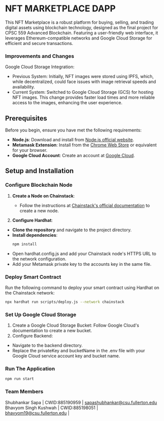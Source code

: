 # NFT MARKETPLACE DAPP
This NFT Marketplace is a robust platform for buying, selling, and trading digital assets using blockchain technology, designed as the final project for CPSC 559 Advanced Blockchain. Featuring a user-friendly web interface, it leverages Ethereum-compatible networks and Google Cloud Storage for efficient and secure transactions.


### Improvements and Changes
Google Cloud Storage Integration:
- Previous System: Initially, NFT images were stored using IPFS, which, while decentralized, could face issues with image retrieval speeds and availability.
- Current System: Switched to Google Cloud Storage (GCS) for hosting NFT images. This change provides faster load times and more reliable access to the images, enhancing the user experience.

## Prerequisites

Before you begin, ensure you have met the following requirements:
- **Node.js**: Download and install from [Node.js official website](https://nodejs.org/).
- **Metamask Extension**: Install from the [Chrome Web Store](https://chrome.google.com/webstore/detail/metamask/nkbihfbeogaeaoehlefnkodbefgpgknn) or equivalent for your browser.
- **Google Cloud Account**: Create an account at [Google Cloud](https://cloud.google.com/).

## Setup and Installation

### Configure Blockchain Node

1. **Create a Node on Chainstack**: 
   - Follow the instructions at [Chainstack's official documentation](https://docs.chainstack.com/) to create a new node.

2. **Configure Hardhat**:

- **Clone the repository** and navigate to the project directory.
- **Install dependencies**:
   ```bash
   npm install
   ```
- Open hardhat.config.js and add your Chainstack node's HTTPS URL to the network configuration.
- Add your Metamask private key to the accounts key in the same file.


### Deploy Smart Contract
Run the following command to deploy your smart contract using Hardhat on the Chainstack network:
```bash
npx hardhat run scripts/deploy.js --network chainstack
```
### Set Up Google Cloud Storage
1. Create a Google Cloud Storage Bucket: Follow Google Cloud's documentation to create a new bucket.
2. Configure Backend:
- Navigate to the backend directory.
- Replace the privateKey and bucketName in the .env file with your Google Cloud service account key and bucket name.

### Run The Application
```bash
npm run start
```



### Team Members 
Shubhankar Sapa | CWID:885190959 | sapashubhankar@csu.fullerton.edu
Bhavyom Singh Kushwah | CWID:885198051 | bhavyom19@csu.fullerton.edu | 
